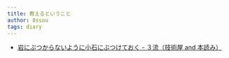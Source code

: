 ```yaml
---
title: 教えるということ
author: 8ssou
tags: diary
---
```


* [岩にぶつからないように小石にぶつけておく - ３流（技術屋 and 本読み）](http://d.hatena.ne.jp/marujx/20160215/1455519130)
